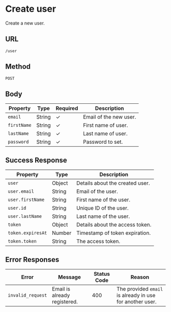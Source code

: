 # Create user

Create a new user.

## URL

`/user`

## Method

`POST`

## Body

| Property    | Type   | Required | Description            |
| ----------- | ------ | -------- | ---------------------- |
| `email`     | String | ✓        | Email of the new user. |
| `firstName` | String | ✓        | First name of user.    |
| `lastName`  | String | ✓        | Last name of user.     |
| `password`  | String | ✓        | Password to set.       |

## Success Response

| Property          | Type   | Description                     |
| ----------------- | ------ | ------------------------------- |
| `user`            | Object | Details about the created user. |
| `user.email`      | String | Email of the user.              |
| `user.firstName`  | String | First name of the user.         |
| `user.id`         | String | Unique ID of the user.          |
| `user.lastName`   | String | Last name of the user.          |
| `token`           | Object | Details about the access token. |
| `token.expiresAt` | Number | Timestamp of token expiration.  |
| `token.token`     | String | The access token.               |

## Error Responses

| Error             | Message                      | Status Code | Reason                                                   |
| ----------------- | ---------------------------- | ----------- | -------------------------------------------------------- |
| `invalid_request` | Email is already registered. | 400         | The provided `email` is already in use for another user. |
